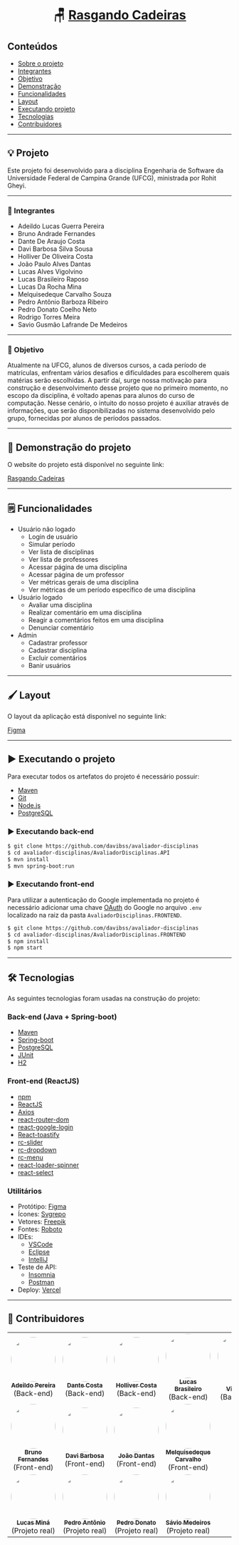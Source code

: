 <h1 align="center">
    🪑 <a href="https://rasgando-cadeiras.vercel.app" alt="site do projeto">Rasgando Cadeiras</a>
</h1>

## **Conteúdos**

* [Sobre o projeto](#bulb-projeto)
* [Integrantes](#busts_in_silhouette-integrantes)
* [Objetivo](#dart-objetivo)
* [Demonstração](#mag_right-demonstração-do-projeto)
* [Funcionalidades](#spiral_notepad-funcionalidades)
* [Layout](#paintbrush-layout)
* [Executando projeto](#arrow_forward-executando-o-projeto)
* [Tecnologias](#hammer_and_wrench-tecnologias)
* [Contribuidores](#handshake-contribuidores)

---

## **:bulb: Projeto**
Este projeto foi desenvolvido para a disciplina Engenharia de Software da Universidade Federal de Campina Grande (UFCG), ministrada por Rohit Gheyi.

---

### **:busts_in_silhouette: Integrantes**
* Adeildo Lucas Guerra Pereira
* Bruno Andrade Fernandes
* Dante De Araujo Costa
* Davi Barbosa Silva Sousa
* Holliver De Oliveira Costa
* João Paulo Alves Dantas
* Lucas Alves Vigolvino
* Lucas Brasileiro Raposo
* Lucas Da Rocha Mina
* Melquisedeque Carvalho Souza
* Pedro Antônio Barboza Ribeiro
* Pedro Donato Coelho Neto
* Rodrigo Torres Meira
* Savio Gusmão Lafrande De Medeiros 

---

### **:dart: Objetivo**
Atualmente na UFCG, alunos de diversos cursos, a cada período de matrículas, enfrentam vários desafios e dificuldades para escolherem quais matérias serão  escolhidas. A partir daí, surge nossa motivação para construção e desenvolvimento desse projeto que no primeiro momento, no escopo da disciplina, é voltado apenas para alunos do curso de computação. Nesse cenário, o intuito do nosso projeto é auxiliar através de informações, que serão disponibilizadas no sistema desenvolvido pelo grupo, fornecidas por alunos de períodos passados.

---

## **:mag_right: Demonstração do projeto**
O website do projeto está disponível no seguinte link:  

[Rasgando Cadeiras](https://rasgando-cadeiras.vercel.app/)

---

## **:spiral_notepad: Funcionalidades**

- Usuário não logado
  - Login de usuário
  - Simular período
  - Ver lista de disciplinas
  - Ver lista de professores
  - Acessar página de uma disciplina
  - Acessar página de um professor
  - Ver métricas gerais de uma disciplina
  - Ver métricas de um período  específico de uma disciplina
- Usuário logado
  - Avaliar uma disciplina
  - Realizar comentário em uma disciplina
  - Reagir a comentários feitos em uma disciplina
  - Denunciar comentário
- Admin
  - Cadastrar professor
  - Cadastrar disciplina
  - Excluir comentários
  - Banir usuários

---

## **:paintbrush: Layout**

O layout da aplicação está disponível no seguinte link:

[Figma](https://www.figma.com/file/RTOZAntafoDgH6UU7C9g09/Avaliador-de-Disciplinas?node-id=75%3A560)

---

## **:arrow_forward: Executando o projeto**
Para executar todos os artefatos do projeto é necessário possuir:
- [Maven](https://maven.apache.org/download.cgi)
- [Git](https://git-scm.com/downloads)
- [Node.js](https://nodejs.org/en/download/)
- [PostgreSQL](https://www.postgresql.org/download/)

### **:arrow_forward: Executando back-end**
```bash
$ git clone https://github.com/davibss/avaliador-disciplinas
$ cd avaliador-disciplinas/AvaliadorDisciplinas.API
$ mvn install
$ mvn spring-boot:run
```

### **:arrow_forward: Executando front-end**
Para utilizar a autenticação do Google implementada no projeto é necessário adicionar uma chave [OAuth](https://developers.google.com/identity/protocols/oauth2) do Google no arquivo `.env` localizado na raiz da pasta `AvaliadorDisciplinas.FRONTEND`.
```bash
$ git clone https://github.com/davibss/avaliador-disciplinas
$ cd avaliador-disciplinas/AvaliadorDisciplinas.FRONTEND
$ npm install
$ npm start
```

---

## **:hammer_and_wrench: Tecnologias**

As seguintes tecnologias foram usadas na construção do projeto:

### **Back-end (Java + Spring-boot)**
- [Maven](https://maven.apache.org/)
- [Spring-boot](https://spring.io/projects/spring-boot)
- [PostgreSQL](https://www.postgresql.org/)
- [JUnit](https://junit.org/junit5/)
- [H2](https://www.h2database.com/html/main.html)

### **Front-end (ReactJS)**
- [npm](https://www.npmjs.com/)
- [ReactJS](https://pt-br.reactjs.org/)
- [Axios](https://axios-http.com/)
- [react-router-dom](https://v5.reactrouter.com/web/guides/quick-start)
- [react-google-login](https://www.npmjs.com/package/react-google-login)
- [React-toastify](https://fkhadra.github.io/react-toastify/introduction/)
- [rc-slider](https://www.npmjs.com/package/rc-slider)
- [rc-dropdown](https://dropdown.react-component.now.sh/)
- [rc-menu](https://menu.react-component.now.sh/)
- [react-loader-spinner](https://mhnpd.github.io/react-loader-spinner/)
- [react-select](https://react-select.com/home)

### **Utilitários**
- Protótipo: [Figma](https://www.figma.com/)
- Ícones: [Svgrepo](https://www.svgrepo.com/)
- Vetores: [Freepik](https://br.freepik.com/)
- Fontes:  [Roboto](https://fonts.google.com/specimen/Roboto)
- IDEs: 
  - [VSCode](https://code.visualstudio.com/)
  - [Eclipse](https://www.eclipse.org/downloads/)
  - [IntelliJ](https://www.jetbrains.com/pt-br/idea/)
- Teste de API: 
  - [Insomnia](https://insomnia.rest/download)
  - [Postman](https://www.postman.com/)
- Deploy: [Vercel](https://vercel.com/)

---

## :handshake: Contribuidores
<table>
  <tr>
    <td align="center"><a href="https://github.com/LucasGuerra26/"><img style="border-radius: 50%;" src="https://avatars.githubusercontent.com/u/48632885?v=4" width="100px;" alt=""/><br /><sub><b>Adeildo Pereira</b></sub></a><br /><span>(Back-end)</span></td>
    <td align="center"><a href="https://github.com/danteacosta/"><img style="border-radius: 50%;" src="https://avatars.githubusercontent.com/u/66438227?v=4" width="100px;" alt=""/><br /><sub><b>Dante Costa</b></sub></a><br /><span>(Back-end)</span></td>
    <td align="center"><a href="https://github.com/HolliverCosta/"><img style="border-radius: 50%;" src="https://avatars.githubusercontent.com/u/51215212?v=4" width="100px;" alt=""/><br /><sub><b>Holliver Costa</b></sub></a><br /><span>(Back-end)</span></td>
    <td align="center"><a href="https://github.com/LucasBrasileiroRaposo/"><img style="border-radius: 50%;" src="https://avatars.githubusercontent.com/u/55746603?v=4" width="100px;" alt=""/><br /><sub><b>Lucas Brasileiro</b></sub></a><br /><span>(Back-end)</span></td>
    <td align="center"><a href="https://github.com/Juhrer/"><img style="border-radius: 50%;" src="https://avatars.githubusercontent.com/u/54405118?v=4" width="100px;" alt=""/><br /><sub><b>Lucas Vilgovino</b></sub></a><br /><span>(Back-end)</span></td>
    <td align="center"><a href="https://github.com/Rodrigo-Torres-Meira/"><img style="border-radius: 50%;" src="https://avatars.githubusercontent.com/u/54250574?v=4" width="100px;" alt=""/><br /><sub><b>Rodrigo Torres</b></sub></a><br /><span>(Back-end)</span></td>
  </tr>
  <tr>
    <td align="center"><a href="https://github.com/Bruno-af/"><img style="border-radius: 50%;" src="https://avatars.githubusercontent.com/u/52292817?v=4" width="100px;" alt=""/><br /><sub><b>Bruno Fernandes</b></sub></a><br /><span>(Front-end)</span></td>
    <td align="center"><a href="https://github.com/davibss/"><img style="border-radius: 50%;" src="https://avatars.githubusercontent.com/u/54844612?v=4" width="100px;" alt=""/><br /><sub><b>Davi Barbosa</b></sub></a><br /><span>(Front-end)</span></td>
    <td align="center"><a href="https://github.com/joao-dantas31/"><img style="border-radius: 50%;" src="https://avatars.githubusercontent.com/u/74259890?v=4" width="100px;" alt=""/><br /><sub><b>João Dantas</b></sub></a><br /><span>(Front-end)</span></td>
    <td align="center"><a href="https://github.com/MelquiSilva/"><img style="border-radius: 50%;" src="https://avatars.githubusercontent.com/u/48794046?v=4" width="100px;" alt=""/><br /><sub><b>Melquisedeque Carvalho</b></sub></a><br /><span>(Front-end)</span></td>
  </tr>
  <tr>
    <td align="center"><a href="https://github.com/lucasminah/"><img style="border-radius: 50%;" src="https://avatars.githubusercontent.com/u/51217249?v=4" width="100px;" alt=""/><br /><sub><b>Lucas Miná</b></sub></a><br /><span>(Projeto real)</span></td>
    <td align="center"><a href="https://github.com/PedABR/"><img style="border-radius: 50%;" src="https://avatars.githubusercontent.com/u/48610012?v=4" width="100px;" alt=""/><br /><sub><b>Pedro Antônio</b></sub></a><br /><span>(Projeto real)</span></td>
    <td align="center"><a href="https://github.com/PedroDCN/"><img style="border-radius: 50%;" src="https://avatars.githubusercontent.com/u/45217189?v=4" width="100px;" alt=""/><br /><sub><b>Pedro Donato</b></sub></a><br /><span>(Projeto real)</span></td>
    <td align="center"><a href="https://github.com/medeirosavio/"><img style="border-radius: 50%;" src="https://avatars.githubusercontent.com/u/55745853?v=4" width="100px;" alt=""/><br /><sub><b>Sávio Medeiros</b></sub></a><br /><span>(Projeto real)</span></td>
  </tr>
</table>

